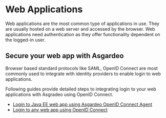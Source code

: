 # Web Applications

Web applications are the most common type of applications in use. They are usually hosted on a web server
and accessed by the browser. Web applications need authentication as they offer functionality dependent on the 
logged-in user.

## Secure your web app with Asgardeo

Browser based standard protocols like SAML, OpenID Connect are most commonly used to integrate with identity providers 
to enable login to web applications. 

Following guides provide detailed steps to integrating login to your web applications with Asgradeo using OpenID Connect.

* [Login to Java EE web app using Asgardeo OpenID Connect Agent](./web-app-oidc-java-ee.md)
* [Login to any web app using OpenID Connect](./web-app-oidc-general.md)
